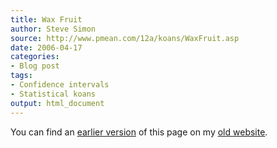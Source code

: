 ```yaml
---
title: Wax Fruit
author: Steve Simon
source: http://www.pmean.com/12a/koans/WaxFruit.asp
date: 2006-04-17
categories:
- Blog post
tags:
- Confidence intervals
- Statistical koans
output: html_document
---
```



You can find an [earlier version][sim1] of this page on my [old website][sim2].

[sim1]: http://www.pmean.com/12a/koans/WaxFruit.asp
[sim2]: http://www.pmean.com

